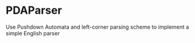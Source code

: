 # PDAParser
Use Pushdown Automata and left-corner parsing scheme to implement a simple English parser

